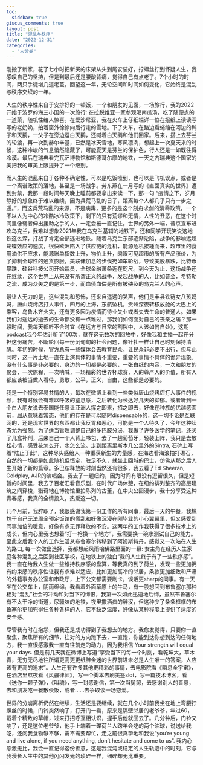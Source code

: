 ```yaml
---
toc:
  sidebar: true
giscus_comments: true
layout: post
title: "混乱与秩序"
date: "2022-12-31"
categories: 
  - "未分类"
---
```


刚搬了新家，花了七小时把新买的床架从头到尾安装好，拧螺丝拧到怀疑人生，我感叹自己的坚持，但是到最后还是腰酸背痛，觉得自己有点老了。7个小时的时间，两只手徒增几道老茧。回望这一年，无论空间和时间如何变化，它始终是混乱与秩序交织的一年。

人生的秩序性来自于安排好的一顿饭，一个和朋友的见面，一场旅行，我的2022开始于波罗的海三小国的一次旅行: 在拉脱维亚一家参观喝南瓜汤，吃了随便点的一道菜，随机性给人惊喜。在爱沙尼亚，我在火车上仔细端详一位在报纸上读读写写的老奶奶，拍着窗外徐徐向后行走的雪地。下了火车，在路边看蜷缩在河边的鸭子和天鹅，一父子在旁边逗白天鹅，还喊着白天鹅和他们回家。后来，搭上去芬兰的轮渡，再一次到赫尔辛基，已然是冰天雪地，寒风凛冽，想起上一次夏天来的时候，这种冷峻的气息悄然隐藏了，可能夏天是芬兰的保护色，行人还是一如既往得冷漠。最后在瑞典看完瓦萨博物馆和斯德哥尔摩的地铁，一天之内瑞典这个国家的美把我的审美上限提升了一个级别。

而人生的混乱来自于各种不确定性，可以是吃饭噎到，也可以是飞机误点，或者是一个离谱政策的落地，甚至是一场战争。劳东燕在一月写的《直面真实的世界》遭到封禁，我那一段时间每天晚上睡前都要拿出来读一下，那一句 “疫情之下，岁月静好的想象终于难以维续，因为兵荒马乱的日子，距离每个人都几乎只有一步之遥。”，而这兵荒马乱的来源，不是病毒，更多的是这个刻舟求剑的清零政策，一个不以人为中心的冷酷冰冷政策下，剩下的只有荒谬和无情，人性的丑恶，在这个时间里像弱者伸出援助之手的人，一定会被一直记住。世界的另外一端，普京宣布进攻乌克兰，我难以想象2021年我在乌克兰基辅的地铁下，还和同学开玩笑说这地铁这么深，打战了肯定全部逃进地铁。随着乌克兰东部逐渐沦陷，战争的影响远超蝴蝶效应的速度，很快欧洲陷入了供应链的危机，能源危机接踵而来，超市里的食用油供不应求，能源账单指数上升，物价上升，肉眼可见超市的所有产品涨价，为了抑制全球性的通货膨胀，美联储加息的步伐宛如车轮战，导致美股暴跌，比特币暴跌，硅谷科技公司开始裁员，全球金融萧条近在咫尺。到今天为止，这场战争还在继续，这个世界上从来没有所谓正义的战争，发起战争的人，比如普金，希特勒之流，成为众矢之的是第一步，而血债血偿是所有被殃及的乌克兰人的心声。

最让人无力的是，这些混乱和恐怖，还来自遥远的哭声，他们是丰县铁链女八孩妈妈，唐山烧烤店打人事件，四月的上海，东航坠机，贵州深夜转移放舱的大巴上的乘客，乌鲁木齐火灾，还有更多因为疫情而待业失业或者失去生命的普通人。如果我们对遥远的逝去的生命都没有一点难过，那我们如何面对自己的丧亲之痛？那一段时间，我每天都听不合时宜《在远方与日常的割裂中，人该如何自处》，这期podcast我今年估计听了100次，就在这无数次的回放中，好像我和主播一起在分担这份痛苦，不断轮回每一份沉甸甸的社会问题，像针扎一样让自己时刻保持清醒。年初的时候，官方总有一些媒体会去教育民众，让民众非必要不出行，但与此同时，这一片土地一直在上演具体的事情不重要，重要的事情不具体的诡异现象。没有什么事是非必要的，身边的一切都是必要的，一张白纸的内容，一次和朋友的聚会，一次旅程，一次呐喊，一场精彩的世界杯球赛，人的尊严人的价值，所有人都应该被当做人看待，勇敢，公平，正义，自由，这些都是必要的。

我是一个特别容易共情的人，每次在微博上看到一些类似唐山烧烤店打人事件的视频，我有时候会有难以呼吸的窒息感，之后转化为长达好几天的抑郁。或者听到一个白人朋友说去泰国能任意让亚洲人挥之即来，招之即去，好像在种族的优越感面前，屈从意味着常态，他们的存在是可以随时dispensable的，这一切不论是互联网的，还是现实世界的东西都让我反胃和恶心，可能是一个人待久了，今年这种状态尤为强烈。为了适当管理调整自己的多巴胺分泌，我做了许多医学的笔记，还买了几盒补剂，后来自己一个人背上书包，去了一趟葡萄牙，轻装上阵，我只是去放松心情，感受花怎么开，水怎么流。走到距离里斯本几公里外的Sintra, 石碑上写着“陆止于此”，这种尽头感给人一种重获新生的力量感，在海边看海浪拍打礁石，自然的一切都是如此随机但恒定，驻足不久，就坐上回城的巴士，仿佛从那之后人生开始了新的篇章。多巴胺释放的时刻当然还有很多，我去看了Ed Sheeran, Coldplay, AJR的演唱会。我去了一趟纽约，因为时间有限没有逗留很久，但是短暂的时间里，我去了百老汇看音乐剧，在时代广场休憩，在纽约排列整齐的高层建筑之间穿梭，猎奇地在博物馆里拍陈列的古董，在中央公园漫步，我十分享受这种青春感，我真的全情投入，热爱这一切。

几个月前，我辞职了，我很感谢我第一份工作的所有同事，最后一天的午餐，我尴尬于自己无法周全预定饭馆的慌乱和好像沉浸在刚毕业的小心翼翼里，但又感受到同事加倍的暖意，好像有点无罪释放的不安。这两年的工作我获得了很多技术上的成长，但内心里我也想着“打一枪换一个地方”，我需要换一碗水测试自己的能力。至此之后我个人的工作生活从布鲁塞尔转移到了阿姆斯特丹，感觉又一次站在人生的路口, 每一次做出选择，我都想起风雨哈佛路里面的一幕: 女主角在经历人生家庭各种混乱之后回到社区学校，在地铁上的独白“我的人生终于有了一些秩序感”。我一直在给我人生做一些维持秩序感的盘算，等我真的到了荷兰，发现一些更加拥有约束感的秩序性让我有点难以适应，比如更加高冷的邻居，条款更加细致和严肃的外籍事务办公室和市政厅，上下公交都需要刷卡，谈话更sharp的同事。有一天坐在公交车上，阴雨绵绵，我看着外面草原上的牛马，有一股想回到布鲁塞尔那种相对“混乱”社会的冲动和对当下的悔恨，我第一次如此迅速地后悔，虽然布鲁塞尔有不太干净的街道，尿骚味的地铁，夜里撒酒疯的醉汉，但这种少了条条框框的布鲁塞尔更加兜得住各种各样的人，它不缺乏温度，好像从某种程度上提供了适度的安全感。

尽管我有时在抱怨，但我还是成功得到了我想去的地方。我愈发觉得，只要你一直聚焦，聚焦所有的细节，往对的方向跑下去，一直跑，你能到达你想到达的任何地方，我一直很感激我一直有往前走的动力，因为我相信 Your strength will equal your days. 但是前几天我在微博上写道“享受当下的每一个时刻，看乾坤大，草木青，无穷无尽地往所谓更高更更纸醉金迷的世界前进未必是人生唯一的答案，人应该有更高的追求”。人生还有许多其他更精彩的事情，去电影院看《瞬息全宇宙》，在酒店里熬夜看《风骚律师》，写一个脚本去刷美签slot，写一篇技术博客，看《送你一颗子弹》，《叫魂》，写一封感谢信，第一次当舅舅，去感谢别人的善意，去和朋友吃一餐散伙饭，或者……去争取谈一场恋爱。

世界的分崩离析仍然在继续，生活还是要继续，就在几个小时前我坐在地上弯腰拧螺丝的时候，门铃突然响了，打开门一看，原来是隔壁邻居的老爷爷，年过60，戴着个精致的草帽，过来打招呼互相认识，握手后他就回去了。几分钟后，门铃又响了，还是这位老爷爷，他手上端着一碟荷兰人跨年会吃的两个油球，说送给我吃，还问我食物够不够，需不需要帮忙，走之前很真挚地和我说“you’re young and live alone, if you need anything, don’t hesitate and come to us”. 我内心感激无比，我会一直记得这份善意，这是我混沌或稳定的人生轨迹中的时刻，它与我漫长人生中的其他闪闪发光的琐碎一样，细碎却无比重要。
